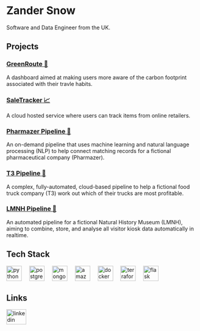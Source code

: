 # Zander Snow
Software and Data Engineer from the UK.


## Projects

### [GreenRoute 🌱](https://github.com/zandersnow14/GreenRoute)
A dashboard aimed at making users more aware of the carbon footprint associated with their travle habits.

### [SaleTracker 📈](https://github.com/zandersnow14/SaleTracker)
A cloud hosted service where users can track items from online retailers.

### [Pharmazer Pipeline 💊](https://github.com/zandersnow14/Pharmazer-Pipeline)
An on-demand pipeline that uses machine learning and natural language processing (NLP) to help connect matching records for a fictional pharmaceutical company (Pharmazer).

### [T3 Pipeline 🚚](https://github.com/zandersnow14/T3-Pipeline)
A complex, fully-automated, cloud-based pipeline to help a fictional food truck company (T3) work out which of their trucks are most profitable.

### [LMNH Pipeline 🦕](https://github.com/zandersnow14/LMNH-Pipeline)
An automated pipeline for a fictional Natural History Museum (LMNH), aiming to combine, store, and analyse all visitor kiosk data automatically in realtime.


## Tech Stack

<div align="left">
  <img src="https://cdn.jsdelivr.net/gh/devicons/devicon/icons/python/python-original.svg" height="40" alt="python logo"  />
  <img width="12" />
  <img src="https://cdn.jsdelivr.net/gh/devicons/devicon/icons/postgresql/postgresql-original.svg" height="40" alt="postgresql logo"  />
  <img width="12" />
  <img src="https://skillicons.dev/icons?i=mongodb" height="40" alt="mongodb logo"  />
  <img width="12" />
  <img src="https://skillicons.dev/icons?i=aws" height="40" alt="amazonwebservices logo"  />
  <img width="12" />
  <img src="https://skillicons.dev/icons?i=docker" height="40" alt="docker logo"  />
  <img width="12" />
  <img src="https://cdn.jsdelivr.net/gh/devicons/devicon/icons/terraform/terraform-original.svg" height="40" alt="terraform logo"  />
  <img width="12" />
  <img src="https://skillicons.dev/icons?i=flask" height="40" alt="flask logo"  />
</div>

## Links

<div align="left">
  <a href="https://www.linkedin.com/in/zander-snow-a8497421b/" target="_blank">
    <img src="https://raw.githubusercontent.com/maurodesouza/profile-readme-generator/master/src/assets/icons/social/linkedin/default.svg" width="52" height="40" alt="linkedin logo"  />
  </a>
</div>
